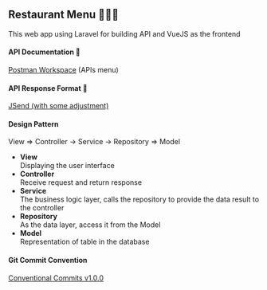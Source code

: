 ## Restaurant Menu 🧑🏼‍🍳

This web app using Laravel for building API and VueJS as the frontend

#### API Documentation 📃
[Postman Workspace](https://www.postman.com/warped-sunset-655570/workspace/restaurant-menu) (APIs menu)

#### API Response Format 🍳
[JSend (with some adjustment)](https://github.com/omniti-labs/jsend)

#### Design Pattern
View => Controller -> Service -> Repository => Model
- **View**<br>
Displaying the user interface
- **Controller**<br>
Receive request and return response
- **Service**<br>
The business logic layer, calls the repository to provide the data result to the controller
- **Repository**<br>
As the data layer, access it from the Model
- **Model**<br>
Representation of table in the database

#### Git Commit Convention
[Conventional Commits v1.0.0](https://www.conventionalcommits.org/en/v1.0.0)
